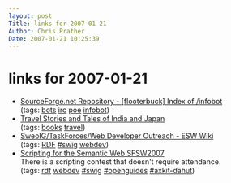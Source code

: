 ```yaml
---
layout: post
Title: links for 2007-01-21  
Author: Chris Prather
Date: 2007-01-21 10:25:39
---
```


# links for 2007-01-21
<ul class="delicious">
	<li>
		<div class="delicious-link"><a href="http://flooterbuck.cvs.sourceforge.net/flooterbuck/infobot/">SourceForge.net Repository - [flooterbuck] Index of /infobot</a></div>
		<div class="delicious-tags">(tags: <a href="http://del.icio.us/perigrin/bots">bots</a> <a href="http://del.icio.us/perigrin/irc">irc</a> <a href="http://del.icio.us/perigrin/poe">poe</a> <a href="http://del.icio.us/perigrin/infobot">infobot</a>)</div>
	</li>
	<li>
		<div class="delicious-link"><a href="http://www.tomthumb.org/index.shtml">Travel Stories and Tales of India and Japan</a></div>
		<div class="delicious-tags">(tags: <a href="http://del.icio.us/perigrin/books">books</a> <a href="http://del.icio.us/perigrin/travel">travel</a>)</div>
	</li>
	<li>
		<div class="delicious-link"><a href="http://esw.w3.org/topic/SweoIG/TaskForces/Web_Developer_Outreach">SweoIG/TaskForces/Web Developer Outreach - ESW Wiki</a></div>
		<div class="delicious-tags">(tags: <a href="http://del.icio.us/perigrin/RDF">RDF</a> <a href="http://del.icio.us/perigrin/#swig">#swig</a> <a href="http://del.icio.us/perigrin/webdev">webdev</a>)</div>
	</li>
	<li>
		<div class="delicious-link"><a href="http://www.semanticscripting.org/SFSW2007/">Scripting for the Semantic Web SFSW2007</a></div>
		<div class="delicious-extended">There is a scripting contest that doesn't require attendance.</div>
		<div class="delicious-tags">(tags: <a href="http://del.icio.us/perigrin/rdf">rdf</a> <a href="http://del.icio.us/perigrin/webdev">webdev</a> <a href="http://del.icio.us/perigrin/#swig">#swig</a> <a href="http://del.icio.us/perigrin/#openguides">#openguides</a> <a href="http://del.icio.us/perigrin/#axkit-dahut">#axkit-dahut</a>)</div>
	</li>
</ul>

